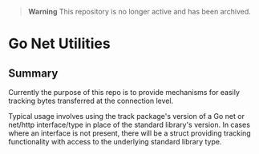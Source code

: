 > **Warning**
> This repository is no longer active and has been archived.

# Go Net Utilities

## Summary

Currently the purpose of this repo is to provide mechanisms for easily tracking bytes transferred at the connection level.

Typical usage involves using the track package's version of a Go net or net/http interface/type in place of the standard library's version. In cases where an interface is not present, there will be a struct providing tracking functionality with access to the underlying standard library type.

